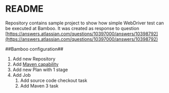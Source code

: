 # README #

Repository contains sample project to show how simple WebDriver test can be executed at Bamboo. 
It was created as response to question [https://answers.atlassian.com/questions/10397000/answers/10398792](https://answers.atlassian.com/questions/10397000/answers/10398792)

##Bamboo configuration##
1. Add new Repository
1. Add [Maven capability](https://confluence.atlassian.com/display/BAMBOO/Defining+a+new+executable+capability)
1. Add new Plan with 1 stage
1. Add Job
     1. Add source code checkout task
     1. Add Maven 3 task